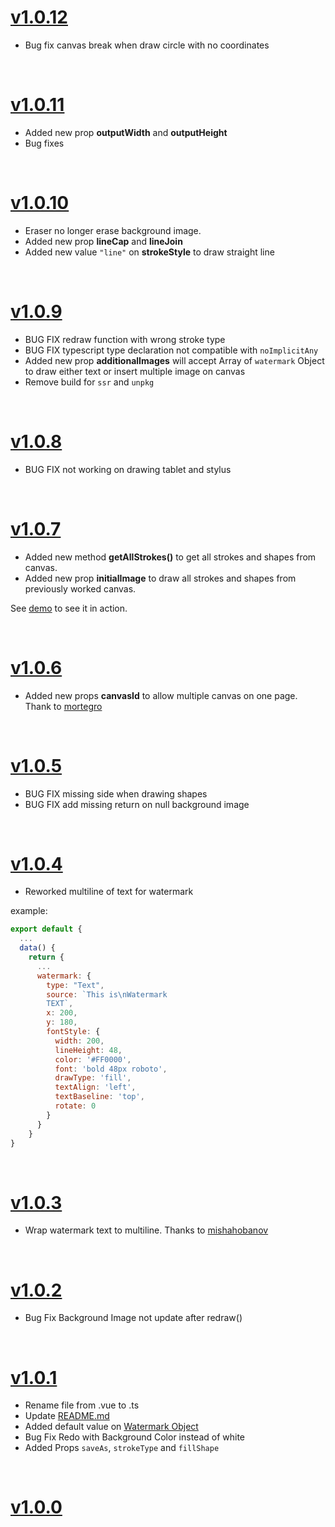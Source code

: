 # [v1.0.12](https://github.com/razztyfication/vue-drawing-canvas)

- Bug fix canvas break when draw circle with no coordinates

<br>

# [v1.0.11](https://github.com/razztyfication/vue-drawing-canvas/tree/v1.0.11)

- Added new prop **outputWidth** and **outputHeight**
- Bug fixes

<br>

# [v1.0.10](https://github.com/razztyfication/vue-drawing-canvas/tree/v1.0.10)

- Eraser no longer erase background image.
- Added new prop **lineCap** and **lineJoin**
- Added new value `"line"` on **strokeStyle** to draw straight line

<br>

# [v1.0.9](https://github.com/razztyfication/vue-drawing-canvas/tree/v1.0.9)

- BUG FIX redraw function with wrong stroke type
- BUG FIX typescript type declaration not compatible with `noImplicitAny`
- Added new prop **additionalImages** will accept Array of `watermark` Object to draw either text or insert multiple image on canvas
- Remove build for `ssr` and `unpkg`

<br>

# [v1.0.8](https://github.com/razztyfication/vue-drawing-canvas/tree/v1.0.8)

- BUG FIX not working on drawing tablet and stylus

<br>

# [v1.0.7](https://github.com/razztyfication/vue-drawing-canvas/tree/v1.0.7)

- Added new method **getAllStrokes()** to get all strokes and shapes from canvas.
- Added new prop **initialImage** to draw all strokes and shapes from previously worked canvas.

See [demo](https://codesandbox.io/s/vue-drawing-canvas-107-rc1-dcoiy) to see it in action.

<br>

# [v1.0.6](https://github.com/razztyfication/vue-drawing-canvas/tree/v1.0.6)

- Added new props **canvasId** to allow multiple canvas on one page. Thank to [mortegro](https://github.com/mortegro)

<br>

# [v1.0.5](https://github.com/razztyfication/vue-drawing-canvas/tree/v1.0.5)

- BUG FIX missing side when drawing shapes
- BUG FIX add missing return on null background image

<br>

# [v1.0.4](https://github.com/razztyfication/vue-drawing-canvas/tree/v1.0.4)

- Reworked multiline of text for watermark

example:

```js
export default {
  ...
  data() {
    return {
      ...
      watermark: {
        type: "Text",
        source: `This is\nWatermark
        TEXT`,
        x: 200,
        y: 180,
        fontStyle: {
          width: 200,
          lineHeight: 48,
          color: '#FF0000',
          font: 'bold 48px roboto',
          drawType: 'fill',
          textAlign: 'left',
          textBaseline: 'top',
          rotate: 0
        }
      }
    }
}
```

<br>

# [v1.0.3](https://github.com/razztyfication/vue-drawing-canvas/tree/v1.0.3)

- Wrap watermark text to multiline. Thanks to [mishahobanov](https://github.com/mishahobanov)

<br>

# [v1.0.2](https://github.com/razztyfication/vue-drawing-canvas/tree/v1.0.2)

- Bug Fix Background Image not update after redraw()

<br>

# [v1.0.1](https://github.com/razztyfication/vue-drawing-canvas/tree/v1.0.1)

- Rename file from .vue to .ts
- Update [README.md](https://github.com/razztyfication/vue-drawing-canvas/blob/master/README.md)
- Added default value on [Watermark Object](https://github.com/razztyfication/vue-drawing-canvas/blob/master/README.md#watermark-object)
- Bug Fix Redo with Background Color instead of white
- Added Props `saveAs`, `strokeType` and `fillShape`

<br>

# [v1.0.0](https://github.com/razztyfication/vue-drawing-canvas/tree/v1.0.0)